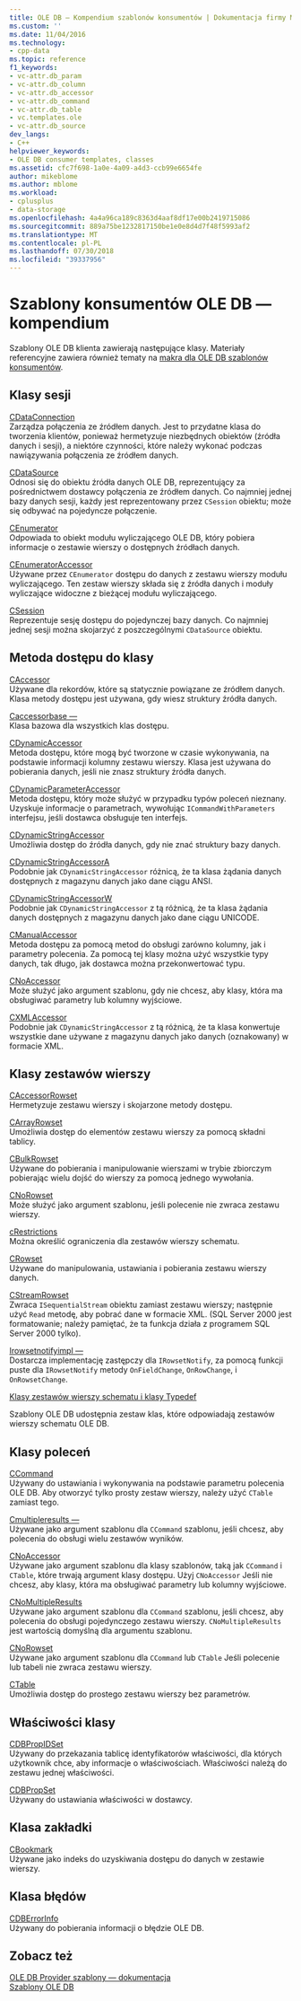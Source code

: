```yaml
---
title: OLE DB — Kompendium szablonów konsumentów | Dokumentacja firmy Microsoft
ms.custom: ''
ms.date: 11/04/2016
ms.technology:
- cpp-data
ms.topic: reference
f1_keywords:
- vc-attr.db_param
- vc-attr.db_column
- vc-attr.db_accessor
- vc-attr.db_command
- vc-attr.db_table
- vc.templates.ole
- vc-attr.db_source
dev_langs:
- C++
helpviewer_keywords:
- OLE DB consumer templates, classes
ms.assetid: cfc7f698-1a0e-4a09-a4d3-ccb99e6654fe
author: mikeblome
ms.author: mblome
ms.workload:
- cplusplus
- data-storage
ms.openlocfilehash: 4a4a96ca189c8363d4aaf8df17e00b2419715086
ms.sourcegitcommit: 889a75be1232817150be1e0e8d4d7f48f5993af2
ms.translationtype: MT
ms.contentlocale: pl-PL
ms.lasthandoff: 07/30/2018
ms.locfileid: "39337956"
---
```

# <a name="ole-db-consumer-templates-reference"></a>Szablony konsumentów OLE DB — kompendium
Szablony OLE DB klienta zawierają następujące klasy. Materiały referencyjne zawiera również tematy na [makra dla OLE DB szablonów konsumentów](../../data/oledb/macros-and-global-functions-for-ole-db-consumer-templates.md).  
  
## <a name="session-classes"></a>Klasy sesji  
 [CDataConnection](../../data/oledb/cdataconnection-class.md)  
 Zarządza połączenia ze źródłem danych. Jest to przydatne klasa do tworzenia klientów, ponieważ hermetyzuje niezbędnych obiektów (źródła danych i sesji), a niektóre czynności, które należy wykonać podczas nawiązywania połączenia ze źródłem danych.  
  
 [CDataSource](../../data/oledb/cdatasource-class.md)  
 Odnosi się do obiektu źródła danych OLE DB, reprezentujący za pośrednictwem dostawcy połączenia ze źródłem danych. Co najmniej jednej bazy danych sesji, każdy jest reprezentowany przez `CSession` obiektu; może się odbywać na pojedyncze połączenie.  
  
 [CEnumerator](../../data/oledb/cenumerator-class.md)  
 Odpowiada to obiekt modułu wyliczającego OLE DB, który pobiera informacje o zestawie wierszy o dostępnych źródłach danych.  
  
 [CEnumeratorAccessor](../../data/oledb/cenumeratoraccessor-class.md)  
 Używane przez `CEnumerator` dostępu do danych z zestawu wierszy modułu wyliczającego. Ten zestaw wierszy składa się z źródła danych i moduły wyliczające widoczne z bieżącej modułu wyliczającego.  
  
 [CSession](../../data/oledb/csession-class.md)  
 Reprezentuje sesję dostępu do pojedynczej bazy danych. Co najmniej jednej sesji można skojarzyć z poszczególnymi `CDataSource` obiektu.  
  
## <a name="accessor-classes"></a>Metoda dostępu do klasy  
 [CAccessor](../../data/oledb/caccessor-class.md)  
 Używane dla rekordów, które są statycznie powiązane ze źródłem danych. Klasa metody dostępu jest używana, gdy wiesz struktury źródła danych.  
  
 [Caccessorbase —](../../data/oledb/caccessorbase-class.md)  
 Klasa bazowa dla wszystkich klas dostępu.  
  
 [CDynamicAccessor](../../data/oledb/cdynamicaccessor-class.md)  
 Metoda dostępu, które mogą być tworzone w czasie wykonywania, na podstawie informacji kolumny zestawu wierszy. Klasa jest używana do pobierania danych, jeśli nie znasz struktury źródła danych.  
  
 [CDynamicParameterAccessor](../../data/oledb/cdynamicparameteraccessor-class.md)  
 Metoda dostępu, który może służyć w przypadku typów poleceń nieznany. Uzyskuje informacje o parametrach, wywołując `ICommandWithParameters` interfejsu, jeśli dostawca obsługuje ten interfejs.  
  
 [CDynamicStringAccessor](../../data/oledb/cdynamicstringaccessor-class.md)  
 Umożliwia dostęp do źródła danych, gdy nie znać struktury bazy danych.  
  
 [CDynamicStringAccessorA](../../data/oledb/cdynamicstringaccessora-class.md)  
 Podobnie jak `CDynamicStringAccessor` różnicą, że ta klasa żądania danych dostępnych z magazynu danych jako dane ciągu ANSI.  
  
 [CDynamicStringAccessorW](../../data/oledb/cdynamicstringaccessorw-class.md)  
 Podobnie jak `CDynamicStringAccessor` z tą różnicą, że ta klasa żądania danych dostępnych z magazynu danych jako dane ciągu UNICODE.  
  
 [CManualAccessor](../../data/oledb/cmanualaccessor-class.md)  
 Metoda dostępu za pomocą metod do obsługi zarówno kolumny, jak i parametry polecenia. Za pomocą tej klasy można użyć wszystkie typy danych, tak długo, jak dostawca można przekonwertować typu.  
  
 [CNoAccessor](../../data/oledb/cnoaccessor-class.md)  
 Może służyć jako argument szablonu, gdy nie chcesz, aby klasy, która ma obsługiwać parametry lub kolumny wyjściowe.  
  
 [CXMLAccessor](../../data/oledb/cxmlaccessor-class.md)  
 Podobnie jak `CDynamicStringAccessor` z tą różnicą, że ta klasa konwertuje wszystkie dane używane z magazynu danych jako danych (oznakowany) w formacie XML.  
  
## <a name="rowset-classes"></a>Klasy zestawów wierszy  
 [CAccessorRowset](../../data/oledb/caccessorrowset-class.md)  
 Hermetyzuje zestawu wierszy i skojarzone metody dostępu.  
  
 [CArrayRowset](../../data/oledb/carrayrowset-class.md)  
 Umożliwia dostęp do elementów zestawu wierszy za pomocą składni tablicy.  
  
 [CBulkRowset](../../data/oledb/cbulkrowset-class.md)  
 Używane do pobierania i manipulowanie wierszami w trybie zbiorczym pobierając wielu dojść do wierszy za pomocą jednego wywołania.  
  
 [CNoRowset](../../data/oledb/cnorowset-class.md)  
 Może służyć jako argument szablonu, jeśli polecenie nie zwraca zestawu wierszy.  
  
 [cRestrictions](../../data/oledb/crestrictions-class.md)  
 Można określić ograniczenia dla zestawów wierszy schematu.  
  
 [CRowset](../../data/oledb/crowset-class.md)  
 Używane do manipulowania, ustawiania i pobierania zestawu wierszy danych.  
  
 [CStreamRowset](../../data/oledb/cstreamrowset-class.md)  
 Zwraca `ISequentialStream` obiektu zamiast zestawu wierszy; następnie użyć `Read` metodę, aby pobrać dane w formacie XML. (SQL Server 2000 jest formatowanie; należy pamiętać, że ta funkcja działa z programem SQL Server 2000 tylko).  
  
 [Irowsetnotifyimpl —](../../data/oledb/irowsetnotifyimpl-class.md)  
 Dostarcza implementację zastępczy dla `IRowsetNotify`, za pomocą funkcji puste dla `IRowsetNotify` metody `OnFieldChange`, `OnRowChange`, i `OnRowsetChange`.  
  
 [Klasy zestawów wierszy schematu i klasy Typedef](../../data/oledb/schema-rowset-classes-and-typedef-classes.md)  
  
 Szablony OLE DB udostępnia zestaw klas, które odpowiadają zestawów wierszy schematu OLE DB.  
  
## <a name="command-classes"></a>Klasy poleceń  
 [CCommand](../../data/oledb/ccommand-class.md)  
 Używany do ustawiania i wykonywania na podstawie parametru polecenia OLE DB. Aby otworzyć tylko prosty zestaw wierszy, należy użyć `CTable` zamiast tego.  
  
 [Cmultipleresults —](../../data/oledb/cmultipleresults-class.md)  
 Używane jako argument szablonu dla `CCommand` szablonu, jeśli chcesz, aby polecenia do obsługi wielu zestawów wyników.  
  
 [CNoAccessor](../../data/oledb/cnoaccessor-class.md)  
 Używane jako argument szablonu dla klasy szablonów, taką jak `CCommand` i `CTable`, które trwają argument klasy dostępu. Użyj `CNoAccessor` Jeśli nie chcesz, aby klasy, która ma obsługiwać parametry lub kolumny wyjściowe.  
  
 [CNoMultipleResults](../../data/oledb/cnomultipleresults-class.md)  
 Używane jako argument szablonu dla `CCommand` szablonu, jeśli chcesz, aby polecenia do obsługi pojedynczego zestawu wierszy. `CNoMultipleResults` jest wartością domyślną dla argumentu szablonu.  
  
 [CNoRowset](../../data/oledb/cnorowset-class.md)  
 Używane jako argument szablonu dla `CCommand` lub `CTable` Jeśli polecenie lub tabeli nie zwraca zestawu wierszy.  
  
 [CTable](../../data/oledb/ctable-class.md)  
 Umożliwia dostęp do prostego zestawu wierszy bez parametrów.  
  
## <a name="property-classes"></a>Właściwości klasy  
 [CDBPropIDSet](../../data/oledb/cdbpropidset-class.md)  
 Używany do przekazania tablicę identyfikatorów właściwości, dla których użytkownik chce, aby informacje o właściwościach. Właściwości należą do zestawu jednej właściwości.  
  
 [CDBPropSet](../../data/oledb/cdbpropset-class.md)  
 Używany do ustawiania właściwości w dostawcy.  
  
## <a name="bookmark-class"></a>Klasa zakładki  
 [CBookmark](../../data/oledb/cbookmark-class.md)  
 Używane jako indeks do uzyskiwania dostępu do danych w zestawie wierszy.  
  
## <a name="error-class"></a>Klasa błędów  
 [CDBErrorInfo](../../data/oledb/cdberrorinfo-class.md)  
 Używany do pobierania informacji o błędzie OLE DB.  
  
## <a name="see-also"></a>Zobacz też  
 [OLE DB Provider szablony — dokumentacja](../../data/oledb/ole-db-provider-templates-reference.md)   
 [Szablony OLE DB](../../data/oledb/ole-db-templates.md)
